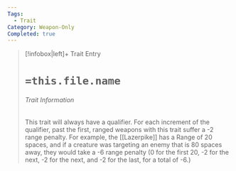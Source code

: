 ```yaml
---
Tags:
  - Trait
Category: Weapon-Only
Completed: true
---
```

> [!infobox|left]+ Trait Entry
> # `=this.file.name`
> ###### Trait Information
> This trait will always have a qualifier. For each increment of the qualifier, past the first, ranged weapons with this trait suffer a -2 range penalty. For example, the [[Lazerpike]] has a Range of 20 spaces, and if a creature was targeting an enemy that is 80 spaces away, they would take a -6 range penalty (0 for the first 20, -2 for the next, -2 for the next, and -2 for the last, for a total of -6.)